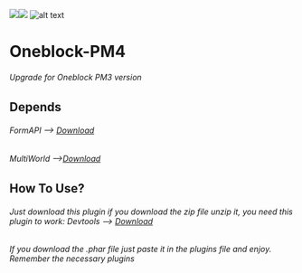 [![](https://poggit.pmmp.io/shield.state/Oneblock)](https://poggit.pmmp.io/p/Oneblock)<a href="https://poggit.pmmp.io/p/Oneblock"><img src="https://poggit.pmmp.io/shield.state/Oneblock"></a>
![alt text](https://play-lh.googleusercontent.com/RY0k-vbWIgnPYXU4XciUYaay6C_vvjUv85rf1bb0NrSLOHylIBNSCZkIkyiCRtCbT-A)
# Oneblock-PM4
###### Upgrade for Oneblock PM3 version
## Depends
###### FormAPI --> [Download](https://github.com/jojoe77777/FormAPI)

###### MultiWorld -->[Download](https://poggit.pmmp.io/p/MultiWorld)
## How To Use?
###### Just download this plugin if you download the zip file unzip it, you need this plugin to work: Devtools --> [Download](https://poggit.pmmp.io/p/DevTools/1.15.0)
###### If you download the .phar file just paste it in the plugins file and enjoy. Remember the necessary plugins
